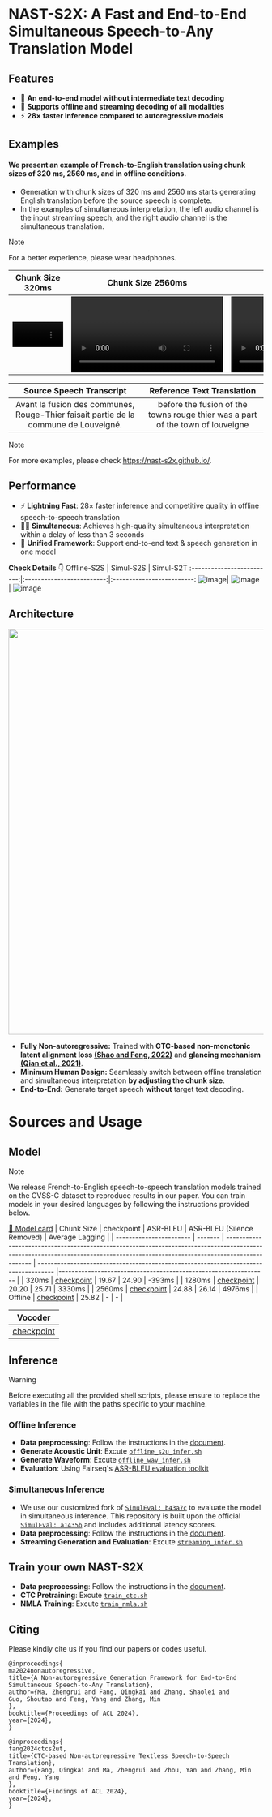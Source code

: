 # NAST-S2X: A Fast and End-to-End Simultaneous Speech-to-Any Translation Model
<!--<p align="center">
<img src="https://github.com/ictnlp/NAST-S2x/assets/43530347/02d6dea6-5887-459e-9938-bc510b6c850c"/>  
</p> -->


## Features
* 🤖 **An end-to-end model without intermediate text decoding**
* 💪 **Supports offline and streaming decoding of all modalities**
* ⚡️ **28× faster inference compared to autoregressive models**

## Examples
#### We present an example of French-to-English translation using chunk sizes of 320 ms, 2560 ms, and in offline conditions.
* Generation with chunk sizes of 320 ms and 2560 ms starts generating English translation before the source speech is complete.
* In the examples of simultaneous interpretation, the left audio channel is the input streaming speech, and the right audio channel is the simultaneous translation.
> [!NOTE]
> For a better experience, please wear headphones.
  
Chunk Size 320ms            |  Chunk Size 2560ms |  Offline
:-------------------------:|:-------------------------: |:-------------------------:
<video src="https://github.com/ictnlp/NAST-S2x/assets/43530347/52f2d5c4-43ad-49cb-844f-09575ef048e0" width="100"></video>  |  <video src="https://github.com/ictnlp/NAST-S2x/assets/43530347/56475dee-1649-40d9-9cb6-9fe033f6bb32"></video> | <video src="https://github.com/ictnlp/NAST-S2x/assets/43530347/b6fb1d09-b418-45f0-84e9-e6ed3a2cea48"></video>

Source Speech Transcript            |  Reference Text Translation
:-------------------------:|:-------------------------:
Avant la fusion des communes, Rouge-Thier faisait partie de la commune de Louveigné.| before the fusion of the towns rouge thier was a part of the town of louveigne

> [!NOTE]
> For more examples, please check https://nast-s2x.github.io/.

## Performance

* ⚡️ **Lightning Fast**: 28× faster inference and competitive quality in offline speech-to-speech translation
* 👩‍💼 **Simultaneous**: Achieves high-quality simultaneous interpretation within a delay of less than 3 seconds
* 🤖 **Unified Framework**: Support end-to-end text & speech generation in one model
 
  
**Check Details** 👇
  Offline-S2S          |  Simul-S2S   |  Simul-S2T
:-------------------------:|:-------------------------:|:-------------------------:
![image](https://github.com/ictnlp/NAST-S2x/assets/43530347/abf6931f-c6be-4870-8f58-3a338e3b2b5c)| ![image](https://github.com/ictnlp/NAST-S2x/assets/43530347/9a57bf02-c606-4a78-af3e-1c0d1f25d27e) | ![image](https://github.com/ictnlp/NAST-S2x/assets/43530347/6ecfe401-770c-4dc0-9c50-e76a8c20b84b)




## Architecture
<p align="center">
<img src="https://github.com/ictnlp/NAST-S2x/assets/43530347/404cdd56-a9d9-4c10-96aa-64f0c7605248" width="800" />  
</p>

* **Fully Non-autoregressive:** Trained with **CTC-based non-monotonic latent alignment loss [(Shao and Feng, 2022)](https://arxiv.org/abs/2210.03953)** and **glancing mechanism [(Qian et al., 2021)](https://arxiv.org/abs/2008.07905)**.
* **Minimum Human Design:** Seamlessly switch between offline translation and simultaneous interpretation **by adjusting the chunk size**.
* **End-to-End:** Generate target speech **without** target text decoding.

# Sources and Usage
## Model
> [!NOTE]
> We release French-to-English speech-to-speech translation models trained on the CVSS-C dataset to reproduce results in our paper. You can train models in your desired languages by following the instructions provided below.

[🤗 Model card](https://huggingface.co/ICTNLP/NAST-S2X)
| Chunk Size | checkpoint | ASR-BLEU | ASR-BLEU (Silence Removed) | Average Lagging                                                                             |
| ----------------------- | ------- | ------------------------------------------------------------------------------------------------------------------------------------------------------------------------------ | ----------------------------------------------------------------------------------- |---------------------------------------------------------------- |
| 320ms    |  [checkpoint](https://huggingface.co/ICTNLP/NAST-S2X/blob/main/chunk_320ms.pt) | 19.67 |  24.90 | -393ms  |
| 1280ms    | [checkpoint](https://huggingface.co/ICTNLP/NAST-S2X/blob/main/chunk_1280ms.pt) | 20.20 | 25.71 | 3330ms |
| 2560ms    | [checkpoint](https://huggingface.co/ICTNLP/NAST-S2X/blob/main/chunk_2560ms.pt) | 24.88 | 26.14 |  4976ms  |
| Offline    | [checkpoint](https://huggingface.co/ICTNLP/NAST-S2X/blob/main/Offline.pt) | 25.82 | -  | -   |

| Vocoder |
| --- |
| [checkpoint](https://huggingface.co/ICTNLP/NAST-S2X/tree/main/vocoder)|

## Inference
> [!WARNING]
> Before executing all the provided shell scripts, please ensure to replace the variables in the file with the paths specific to your machine.

### Offline Inference
* **Data preprocessing**: Follow the instructions in the [document](https://github.com/ictnlp/NAST-S2x/blob/main/Preprocessing.md).
* **Generate Acoustic Unit**: Excute [``offline_s2u_infer.sh``](https://github.com/ictnlp/NAST-S2x/blob/main/test_scripts/offline_s2u_infer.sh)
* **Generate Waveform**: Excute [``offline_wav_infer.sh``](https://github.com/ictnlp/NAST-S2x/blob/main/test_scripts/offline_wav_infer.sh)
* **Evaluation**: Using Fairseq's [ASR-BLEU evaluation toolkit](https://github.com/facebookresearch/fairseq/tree/main/examples/speech_to_speech/asr_bleu)
### Simultaneous Inference
* We use our customized fork of [``SimulEval: b43a7c``](https://github.com/Paulmzr/SimulEval/tree/b43a7c7a9f20bb4c2ff48cf1bc573b4752d7081e) to evaluate the model in simultaneous inference.  This repository is built upon the official [``SimulEval: a1435b``](https://github.com/facebookresearch/SimulEval/tree/a1435b65331cac9d62ea8047fe3344153d7e7dac) and includes additional latency scorers.
* **Data preprocessing**: Follow the instructions in the [document](https://github.com/ictnlp/NAST-S2x/blob/main/Preprocessing.md).
* **Streaming Generation and Evaluation**: Excute [``streaming_infer.sh``](https://github.com/ictnlp/NAST-S2x/blob/main/test_scripts/streaming_infer.sh)

## Train your own NAST-S2X
* **Data preprocessing**: Follow the instructions in the [document](https://github.com/ictnlp/NAST-S2x/blob/main/Preprocessing.md).
* **CTC Pretraining**: Excute [``train_ctc.sh``](https://github.com/ictnlp/NAST-S2x/blob/main/train_scripts/train_ctc.sh)
* **NMLA Training**: Excute [``train_nmla.sh``](https://github.com/ictnlp/NAST-S2x/blob/main/train_scripts/train_nmla.sh)

## Citing

Please kindly cite us if you find our papers or codes useful.

```
@inproceedings{
ma2024nonautoregressive,
title={A Non-autoregressive Generation Framework for End-to-End Simultaneous Speech-to-Any Translation},
author={Ma, Zhengrui and Fang, Qingkai and Zhang, Shaolei and Guo, Shoutao and Feng, Yang and Zhang, Min
},
booktitle={Proceedings of ACL 2024},
year={2024},
}

@inproceedings{
fang2024ctcs2ut,
title={CTC-based Non-autoregressive Textless Speech-to-Speech Translation},
author={Fang, Qingkai and Ma, Zhengrui and Zhou, Yan and Zhang, Min and Feng, Yang
},
booktitle={Findings of ACL 2024},
year={2024},
}
```




